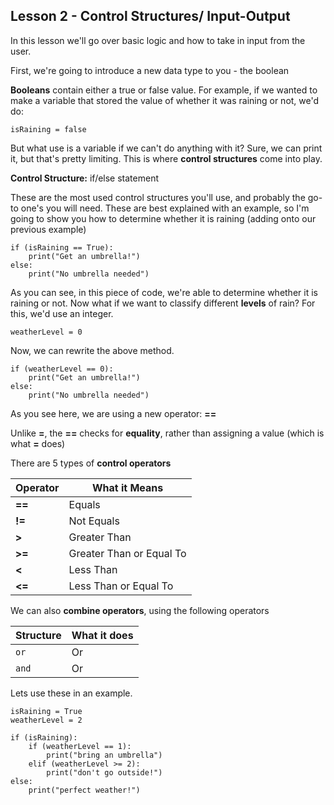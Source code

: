## Lesson 2 - Control Structures/ Input-Output

In this lesson we'll go over basic logic and how to take in input from the user.

First, we're going to introduce a new data type to you - the boolean

**Booleans** contain either a true or false value. For example, if we wanted to make a variable that stored the value of whether it was raining or not, we'd do:

	isRaining = false

But what use is a variable if we can't do anything with it? Sure, we can print it, but that's pretty limiting. This is where **control structures** come into play.

**Control Structure:** if/else statement

These are the most used control structures you'll use, and probably the go-to one's you will need. These are best explained with an example, so I'm going to show you how to determine whether it is raining (adding onto our previous example)

	if (isRaining == True):
		print("Get an umbrella!")
	else:
		print("No umbrella needed")
		
As you can see, in this piece of code, we're able to determine whether it is raining or not. Now what if we want to classify different **levels** of rain? For this, we'd use an integer.

	weatherLevel = 0 

Now, we can rewrite the above method.

	if (weatherLevel == 0):
		print("Get an umbrella!")
	else:
		print("No umbrella needed")

As you see here, we are using a new operator: **==**

Unlike **=**, the **==** checks for **equality**, rather than assigning a value (which is what **=** does)

There are 5 types of **control operators**

| Operator | What it Means |         
| -------- |-------------|
| **==** | Equals|
| **!=** | Not Equals|
| **>**  | Greater Than|
| **>=** | Greater Than or Equal To|
| **<**  | Less Than|
| **<=**  | Less Than or Equal To|


We can also **combine operators**, using the following operators

| Structure | What it does|
| ------- | -------- | 
| ```or``` | Or |
| ```and``` | Or |

Lets use these in an example.

	isRaining = True
	weatherLevel = 2
	
	if (isRaining):
		if (weatherLevel == 1):
			print("bring an umbrella")
		elif (weatherLevel >= 2):
			print("don't go outside!")
	else:
		print("perfect weather!")

